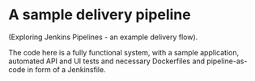 # A sample delivery pipeline
(Exploring Jenkins Pipelines - an example delivery flow).

The code here is a fully functional system, with a sample application, automated API and UI tests and necessary Dockerfiles and pipeline-as-code in form of a Jenkinsfile.
